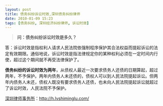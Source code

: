 ```yaml
---
layout: post
title: 债务纠纷诉讼时效,深圳债务纠纷律师
date: 2010-01-09 15:23
tags: [债务纠纷, 深圳经济纠纷律师, 诉讼时效]
---
```

<blockquote><strong>问：债务纠纷诉讼时效是多久？</strong></blockquote>
答：诉讼时效是指权利人请求人民法院依强制程序保护其合法权益而提起诉讼的法定有效期限。通俗地说，诉讼时效是指法律规定你的某种权利必须在一定时间内行使，超过这个期间就不再受法律保护了。

<strong>债务纠纷的诉讼时效为两年</strong>，从债权人最近一次要求债务人还债的日期算起，超过两年，不予保护。两年内债务人未还债的，债权人可以到人民法院提起诉讼。但两年内债务人未还，债权人既没有要求债务人还债，也未向人民法院提起诉讼就超过了诉讼时效，人民法院不予保护。

<a href="http://h.lvshiminglu.com/">深圳律师事务所</a>：<a href="http://h.lvshiminglu.com/">http://h.lvshiminglu.com/</a>

